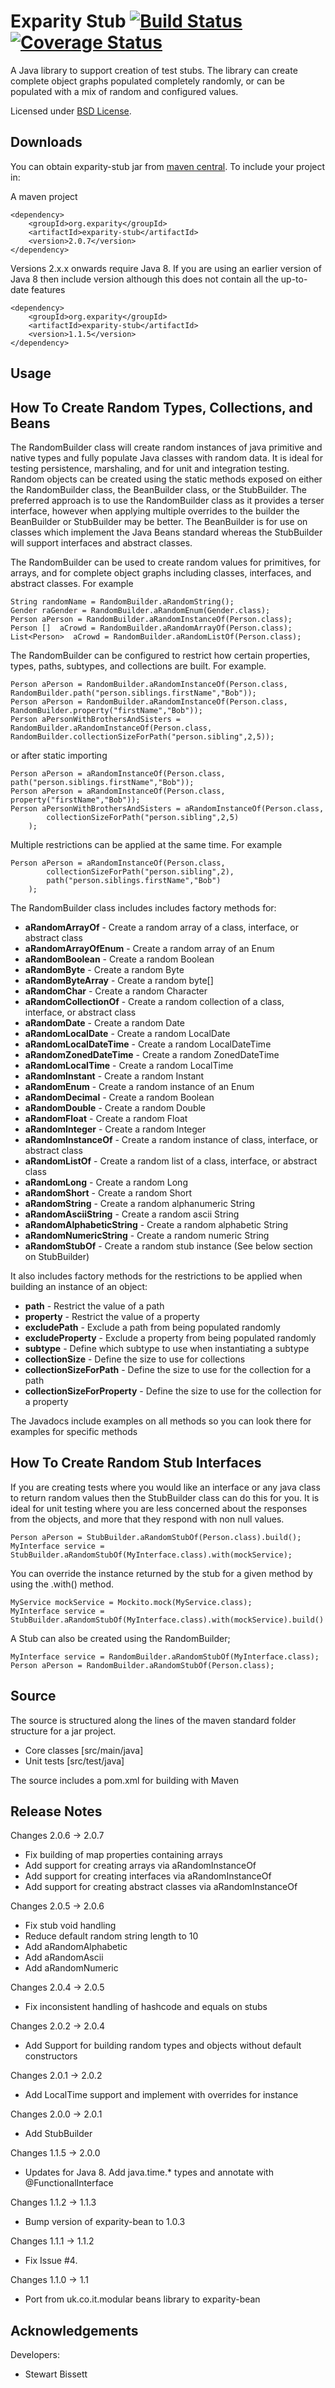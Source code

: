 Exparity Stub  [![Build Status](https://travis-ci.org/eXparity/exparity-stub.svg?branch=master)](https://travis-ci.org/eXparity/exparity-stub) [![Coverage Status](https://coveralls.io/repos/eXparity/exparity-stub/badge.png?branch=master)](https://coveralls.io/r/eXparity/exparity-stub?branch=master)
=============
A Java library to support creation of test stubs. The library can create complete object graphs populated completely randomly, or can be populated with a mix of random and configured values.

Licensed under [BSD License][].

Downloads
---------
You can obtain exparity-stub jar from [maven central][]. To include your project in:

A maven project

    <dependency>
        <groupId>org.exparity</groupId>
        <artifactId>exparity-stub</artifactId>
        <version>2.0.7</version>
    </dependency>

Versions 2.x.x onwards require Java 8. If you are using an earlier version of Java 8 then include version although this does not contain all the up-to-date features

    <dependency>
        <groupId>org.exparity</groupId>
        <artifactId>exparity-stub</artifactId>
        <version>1.1.5</version>
    </dependency>
            
Usage
-------------

How To Create Random Types, Collections, and Beans
--------------------------------------------------

The RandomBuilder class will create random instances of java primitive and native types and fully populate Java classes with random data. It is ideal for testing persistence, marshaling, and for unit and integration testing. Random objects can be created using the static methods exposed on either the RandomBuilder class, the BeanBuilder class, or the StubBuilder. The preferred approach is to use the RandomBuilder class as it provides a terser interface, however when applying multiple overrides to the builder the BeanBuilder or StubBuilder may be better. The BeanBuilder is for use on classes which implement the Java Beans standard whereas the StubBuilder will support interfaces and abstract classes.

The RandomBuilder can be used to create random values for primitives, for arrays, and for complete object graphs including classes, interfaces, and abstract classes. For example

	String randomName = RandomBuilder.aRandomString();
	Gender raGender = RandomBuilder.aRandomEnum(Gender.class);
	Person aPerson = RandomBuilder.aRandomInstanceOf(Person.class);
	Person []  aCrowd = RandomBuilder.aRandomArrayOf(Person.class);
	List<Person>  aCrowd = RandomBuilder.aRandomListOf(Person.class);

The RandomBuilder can be configured to restrict how certain properties, types, paths, subtypes, and collections are built. For example.

	Person aPerson = RandomBuilder.aRandomInstanceOf(Person.class,
	RandomBuilder.path("person.siblings.firstName","Bob"));
	Person aPerson = RandomBuilder.aRandomInstanceOf(Person.class, RandomBuilder.property("firstName","Bob"));
	Person aPersonWithBrothersAndSisters = RandomBuilder.aRandomInstanceOf(Person.class,
	RandomBuilder.collectionSizeForPath("person.sibling",2,5));
	  
or after static importing

	Person aPerson = aRandomInstanceOf(Person.class, path("person.siblings.firstName","Bob"));
	Person aPerson = aRandomInstanceOf(Person.class, property("firstName","Bob"));
	Person aPersonWithBrothersAndSisters = aRandomInstanceOf(Person.class, 
			collectionSizeForPath("person.sibling",2,5)
		);

Multiple restrictions can be applied at the same time. For example

	Person aPerson = aRandomInstanceOf(Person.class, 
			collectionSizeForPath("person.sibling",2), 
			path("person.siblings.firstName","Bob")
		);

The RandomBuilder class includes includes factory methods for:

* __aRandomArrayOf__ - Create a random array of a class, interface, or abstract class
* __aRandomArrayOfEnum__ - Create a random array of an Enum
* __aRandomBoolean__ - Create a random Boolean
* __aRandomByte__ - Create a random Byte
* __aRandomByteArray__ - Create a random byte[]
* __aRandomChar__ - Create a random Character
* __aRandomCollectionOf__ - Create a random collection of a class, interface, or abstract class
* __aRandomDate__ - Create a random Date
* __aRandomLocalDate__ - Create a random LocalDate
* __aRandomLocalDateTime__ - Create a random LocalDateTime
* __aRandomZonedDateTime__ - Create a random ZonedDateTime
* __aRandomLocalTime__ - Create a random LocalTime
* __aRandomInstant__ - Create a random Instant
* __aRandomEnum__ - Create a random instance of an Enum
* __aRandomDecimal__ - Create a random Boolean
* __aRandomDouble__ - Create a random Double
* __aRandomFloat__ - Create a random Float
* __aRandomInteger__ - Create a random Integer
* __aRandomInstanceOf__ - Create a random instance of class, interface, or abstract class
* __aRandomListOf__ - Create a random list of a class, interface, or abstract class
* __aRandomLong__ - Create a random Long
* __aRandomShort__ - Create a random Short
* __aRandomString__ - Create a random alphanumeric String
* __aRandomAsciiString__ - Create a random ascii String
* __aRandomAlphabeticString__ - Create a random alphabetic String
* __aRandomNumericString__ - Create a random numeric String
* __aRandomStubOf__ - Create a random stub instance (See below section on StubBuilder)

It also includes factory methods for the restrictions to be applied when building an instance of an object:

* __path__ - Restrict the value of a path
* __property__ - Restrict the value of a property
* __excludePath__ - Exclude a path from being populated randomly
* __excludeProperty__ - Exclude a property from being populated randomly
* __subtype__ - Define which subtype to use when instantiating a subtype
* __collectionSize__ - Define the size to use for collections
* __collectionSizeForPath__ - Define the size to use for the collection for a path
* __collectionSizeForProperty__ - Define the size to use for the collection for a property

The Javadocs include examples on all methods so you can look there for examples for specific methods

How To Create Random Stub Interfaces 
------------------------------------

If you are creating tests where you would like an interface or any java class to return random values then the StubBuilder class can do this for you. It is ideal for unit testing where you are less concerned about the responses from the objects, and more that they respond with non null values.

	Person aPerson = StubBuilder.aRandomStubOf(Person.class).build();
	MyInterface service = StubBuilder.aRandomStubOf(MyInterface.class).with(mockService);

You can override the instance returned by the stub for a given method by using the .with() method.

    MyService mockService = Mockito.mock(MyService.class);
    MyInterface service = StubBuilder.aRandomStubOf(MyInterface.class).with(mockService).build()

A Stub can also be created using the RandomBuilder; 

	MyInterface service = RandomBuilder.aRandomStubOf(MyInterface.class);
	Person aPerson = RandomBuilder.aRandomStubOf(Person.class);

Source
------
The source is structured along the lines of the maven standard folder structure for a jar project.

  * Core classes [src/main/java]
  * Unit tests [src/test/java]

The source includes a pom.xml for building with Maven 

Release Notes
-------------
Changes 2.0.6 -> 2.0.7
  * Fix building of map properties containing arrays
  * Add support for creating arrays via aRandomInstanceOf
  * Add support for creating interfaces via aRandomInstanceOf 
  * Add support for creating abstract classes via aRandomInstanceOf 

Changes 2.0.5 -> 2.0.6
  * Fix stub void handling
  * Reduce default random string length to 10
  * Add aRandomAlphabetic
  * Add aRandomAscii
  * Add aRandomNumeric
  
Changes 2.0.4 -> 2.0.5
  * Fix inconsistent handling of hashcode and equals on stubs
  
Changes 2.0.2 -> 2.0.4
  * Add Support for building random types and objects without default constructors
  
Changes 2.0.1 -> 2.0.2
  * Add LocalTime support and implement with overrides for instance
  
Changes 2.0.0 -> 2.0.1
  * Add StubBuilder
  
Changes 1.1.5 -> 2.0.0
  * Updates for Java 8. Add java.time.* types and annotate with @FunctionalInterface
  
Changes 1.1.2 -> 1.1.3
  * Bump version of exparity-bean to 1.0.3

Changes 1.1.1 -> 1.1.2
  * Fix Issue #4.

Changes 1.1.0 -> 1.1
  * Port from uk.co.it.modular beans library to exparity-bean

Acknowledgements
----------------
Developers:
  * Stewart Bissett

[BSD License]: http://opensource.org/licenses/BSD-3-Clause
[Maven central]: http://search.maven.org/#search%7Cga%7C1%7Ca%3A%22hamcrest-date%22
